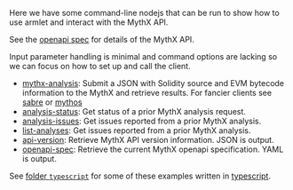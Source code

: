 Here we have some command-line nodejs that can be run to show how to
use armlet and interact with the MythX API.

See the [openapi spec](https://api.mythx.io/v1/openapi) for details of the MythX API.

Input parameter handling is minimal and command options are lacking so
we can focus on how to set up and call the client.


* [mythx-analysis](https://github.com/ConsenSys/armlet/blob/master/example/mythx-analysis): Submit a JSON with Solidity source and EVM bytecode information to the MythX and retrieve results. For fancier clients see [sabre](https://github.com/b-mueller/sabre) or [mythos](https://github.com/cleanunicorn/mythos)
* [analysis-status](https://github.com/ConsenSys/armlet/blob/master/example/analysis-status): Get status of a prior MythX analysis request.
* [analysis-issues](https://github.com/ConsenSys/armlet/blob/master/example/analysis-issues): Get issues reported from a prior MythX analysis.
* [list-analyses](https://github.com/ConsenSys/armlet/blob/master/example/list-analyses): Get issues reported from a prior MythX analysis.
* [api-version](https://github.com/ConsenSys/armlet/blob/master/example/api-version): Retrieve MythX API version information. JSON is output.
* [openapi-spec](https://github.com/ConsenSys/armlet/blob/master/example/openapi-spec): Retrieve the current MythX openapi specification. YAML is output.

See [folder `typescript`](https://github.com/ConsenSys/armlet/tree/master/example/typescript) for some of these examples written in [typescript](https://www.typescriptlang.org/).
